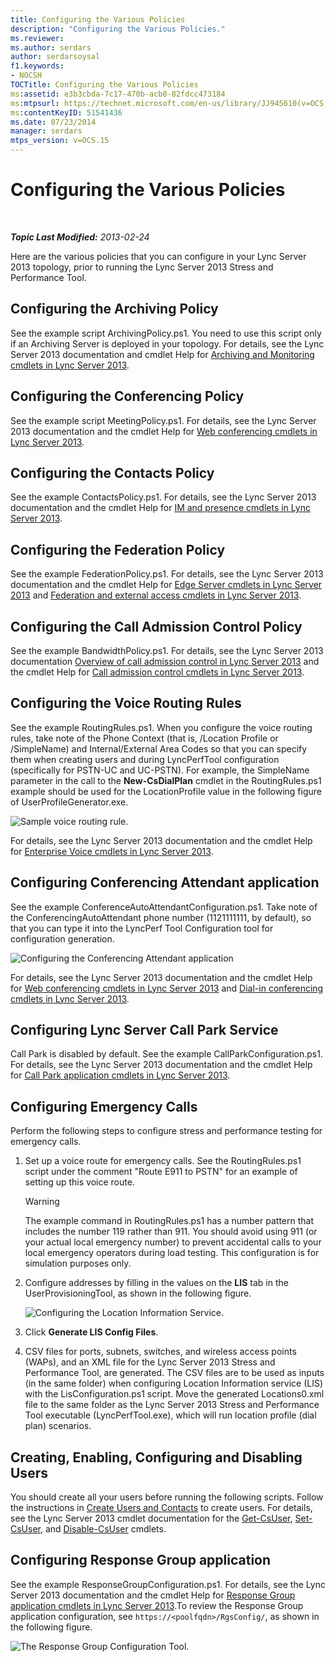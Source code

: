 ```yaml
---
title: Configuring the Various Policies
description: "Configuring the Various Policies."
ms.reviewer: 
ms.author: serdars
author: serdarsoysal
f1.keywords:
- NOCSH
TOCTitle: Configuring the Various Policies
ms:assetid: e3b3cbda-7c17-470b-acb0-82fdcc473184
ms:mtpsurl: https://technet.microsoft.com/en-us/library/JJ945610(v=OCS.15)
ms:contentKeyID: 51541436
ms.date: 07/23/2014
manager: serdars
mtps_version: v=OCS.15
---
```


# Configuring the Various Policies

<div data-xmlns="http://www.w3.org/1999/xhtml">

<div class="topic" data-xmlns="http://www.w3.org/1999/xhtml" data-msxsl="urn:schemas-microsoft-com:xslt" data-cs="https://msdn.microsoft.com/">

<div data-asp="https://msdn2.microsoft.com/asp">



</div>

<div id="mainSection">

<div id="mainBody">

<span> </span>

_**Topic Last Modified:** 2013-02-24_

<div>

Here are the various policies that you can configure in your Lync Server 2013 topology, prior to running the Lync Server 2013 Stress and Performance Tool.

<div>

## Configuring the Archiving Policy

See the example script ArchivingPolicy.ps1. You need to use this script only if an Archiving Server is deployed in your topology. For details, see the Lync Server 2013 documentation and cmdlet Help for [Archiving and Monitoring cmdlets in Lync Server 2013](https://technet.microsoft.com/library/gg415629\(v=ocs.15\)).

</div>

<div>

## Configuring the Conferencing Policy

See the example script MeetingPolicy.ps1. For details, see the Lync Server 2013 documentation and the cmdlet Help for [Web conferencing cmdlets in Lync Server 2013](https://technet.microsoft.com/library/gg415675\(v=ocs.15\)).

</div>

<div>

## Configuring the Contacts Policy

See the example ContactsPolicy.ps1. For details, see the Lync Server 2013 documentation and the cmdlet Help for [IM and presence cmdlets in Lync Server 2013](https://technet.microsoft.com/library/gg398611\(v=ocs.15\)).

</div>

<div>

## Configuring the Federation Policy

See the example FederationPolicy.ps1. For details, see the Lync Server 2013 documentation and the cmdlet Help for [Edge Server cmdlets in Lync Server 2013](https://technet.microsoft.com/library/gg415635\(v=ocs.15\)) and [Federation and external access cmdlets in Lync Server 2013](https://technet.microsoft.com/library/gg415651\(v=ocs.15\)).

</div>

<div>

## Configuring the Call Admission Control Policy

See the example BandwidthPolicy.ps1. For details, see the Lync Server 2013 documentation [Overview of call admission control in Lync Server 2013](https://technet.microsoft.com/library/gg398529\(v=ocs.15\)) and the cmdlet Help for [Call admission control cmdlets in Lync Server 2013](https://technet.microsoft.com/library/gg415676\(v=ocs.15\)).

</div>

<div>

## Configuring the Voice Routing Rules

See the example RoutingRules.ps1. When you configure the voice routing rules, take note of the Phone Context (that is, /Location Profile or /SimpleName) and Internal/External Area Codes so that you can specify them when creating users and during LyncPerfTool configuration (specifically for PSTN-UC and UC-PSTN). For example, the SimpleName parameter in the call to the **New-CsDialPlan** cmdlet in the RoutingRules.ps1 example should be used for the LocationProfile value in the following figure of UserProfileGenerator.exe.

![Sample voice routing rule.](images/JJ945610.9f34d971-4ed0-4a4c-b101-086a91c4578c(OCS.15).jpg "Sample voice routing rule.")

For details, see the Lync Server 2013 documentation and the cmdlet Help for [Enterprise Voice cmdlets in Lync Server 2013](https://technet.microsoft.com/library/gg415658\(v=ocs.15\)).

</div>

<div>

## Configuring Conferencing Attendant application

See the example ConferenceAutoAttendantConfiguration.ps1. Take note of the ConferencingAutoAttendant phone number (1121111111, by default), so that you can type it into the LyncPerf Tool Configuration tool for configuration generation.

![Configuring the Conferencing Attendant application](images/JJ945610.0618a22f-27a9-423a-9085-d2bf71e82db6(OCS.15).jpg "Configuring the Conferencing Attendant application")

For details, see the Lync Server 2013 documentation and the cmdlet Help for [Web conferencing cmdlets in Lync Server 2013](https://technet.microsoft.com/library/gg415675\(v=ocs.15\)) and [Dial-in conferencing cmdlets in Lync Server 2013](https://technet.microsoft.com/library/gg415630\(v=ocs.15\)).

</div>

<div>

## Configuring Lync Server Call Park Service

Call Park is disabled by default. See the example CallParkConfiguration.ps1. For details, see the Lync Server 2013 documentation and the cmdlet Help for [Call Park application cmdlets in Lync Server 2013](https://technet.microsoft.com/library/gg415639\(v=ocs.15\)).

</div>

<div>

## Configuring Emergency Calls

Perform the following steps to configure stress and performance testing for emergency calls.

1.  Set up a voice route for emergency calls. See the RoutingRules.ps1 script under the comment "Route E911 to PSTN" for an example of setting up this voice route.
    
    <div>
    

    > [!WARNING]  
    > The example command in RoutingRules.ps1 has a number pattern that includes the number 119 rather than 911. You should avoid using 911 (or your actual local emergency number) to prevent accidental calls to your local emergency operators during load testing. This configuration is for simulation purposes only.

    
    </div>

2.  Configure addresses by filling in the values on the **LIS** tab in the UserProvisioningTool, as shown in the following figure.
    
    ![Configuring the Location Information Service.](images/JJ945610.8ac1faa1-e9f9-40d0-b8b7-b159f4f459f7(OCS.15).jpg "Configuring the Location Information Service.")  

3.  Click **Generate LIS Config Files**.

4.  CSV files for ports, subnets, switches, and wireless access points (WAPs), and an XML file for the Lync Server 2013 Stress and Performance Tool, are generated. The CSV files are to be used as inputs (in the same folder) when configuring Location Information service (LIS) with the LisConfiguration.ps1 script. Move the generated Locations0.xml file to the same folder as the Lync Server 2013 Stress and Performance Tool executable (LyncPerfTool.exe), which will run location profile (dial plan) scenarios.

</div>

<div>

## Creating, Enabling, Configuring and Disabling Users

You should create all your users before running the following scripts. Follow the instructions in [Create Users and Contacts](create-users-and-contacts.md) to create users. For details, see the Lync Server 2013 cmdlet documentation for the [Get-CsUser](https://technet.microsoft.com/library/gg398125\(v=ocs.15\)), [Set-CsUser](https://technet.microsoft.com/library/gg398510\(v=ocs.15\)), and [Disable-CsUser](https://technet.microsoft.com/library/gg398747\(v=ocs.15\)) cmdlets.

</div>

<div>

## Configuring Response Group application

See the example ResponseGroupConfiguration.ps1. For details, see the Lync Server 2013 documentation and the cmdlet Help for [Response Group application cmdlets in Lync Server 2013](https://technet.microsoft.com/library/gg415654\(v=ocs.15\)).To review the Response Group application configuration, see `https://<poolfqdn>/RgsConfig/`, as shown in the following figure.

![The Response Group Configuration Tool.](images/JJ945610.480a9440-2283-4533-98f8-86daaab4781c(OCS.15).jpg "The Response Group Configuration Tool.")

</div>

</div>

</div>

<span> </span>

</div>

</div>

</div>

